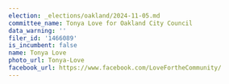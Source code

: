 ```yaml
---
election: _elections/oakland/2024-11-05.md
committee_name: Tonya Love for Oakland City Council
data_warning: ''
filer_id: '1466089'
is_incumbent: false
name: Tonya Love
photo_url: Tonya-Love
facebook_url: https://www.facebook.com/LoveFortheCommunity/
---
```

